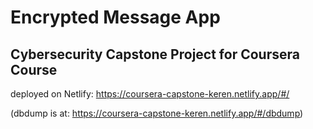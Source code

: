 # Encrypted Message App

## Cybersecurity Capstone Project for Coursera Course 

deployed on Netlify:
https://coursera-capstone-keren.netlify.app/#/


(dbdump is at: https://coursera-capstone-keren.netlify.app/#/dbdump)

